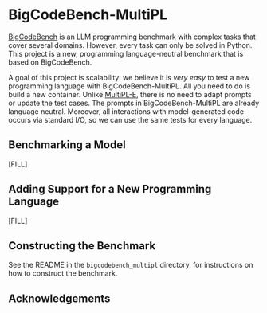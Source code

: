 # BigCodeBench-MultiPL

[BigCodeBench] is an LLM programming benchmark with complex tasks that cover
several domains. However, every task can only be solved in Python. This project
is a new, programming language-neutral benchmark that is based on BigCodeBench.

A goal of this project is scalability: we believe it is *very easy* to test a
new programming language with BigCodeBench-MultiPL. All you need to do is build
a new container. Unlike [MultiPL-E], there is no need to adapt prompts or update
the test cases. The prompts in BigCodeBench-MultiPL are already language
neutral. Moreover, all interactions with model-generated code occurs via
standard I/O, so we can use the same tests for every language.

## Benchmarking a Model

[FILL]

## Adding Support for a New Programming Language

[FILL]


## Constructing the Benchmark

See the README in the `bigcodebench_multipl` directory. for instructions on
how to construct the benchmark.

## Acknowledgements



[BigCodeBench]: https://openreview.net/forum?id=YrycTjllL0
[MultiPL-E]: https://ieeexplore.ieee.org/document/10103177
